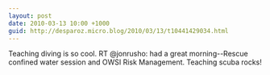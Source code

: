 ```yaml
---
layout: post
date: 2010-03-13 10:00 +1000
guid: http://desparoz.micro.blog/2010/03/13/t10441429034.html
---
```

Teaching diving is so cool. RT @jonrusho: had a great morning--Rescue confined water session and OWSI Risk Management. Teaching scuba rocks!
